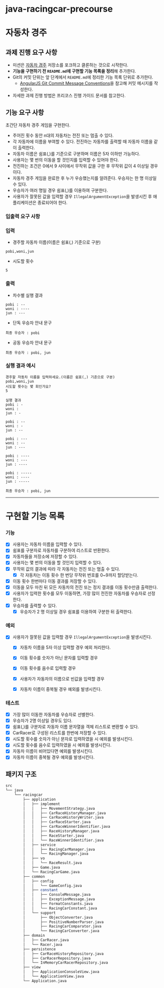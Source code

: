 # java-racingcar-precourse
# **자동차 경주**

## **과제 진행 요구 사항**

- 미션은 [자동차 경주](https://github.com/woowacourse-precourse/java-racingcar-7) 저장소를 포크하고 클론하는 것으로 시작한다.
- **기능을 구현하기 전 `README.md`에 구현할 기능 목록을 정리**해 추가한다.
- Git의 커밋 단위는 앞 단계에서 `README.md`에 정리한 기능 목록 단위로 추가한다.
    - [AngularJS Git Commit Message Conventions](https://gist.github.com/stephenparish/9941e89d80e2bc58a153)을 참고해 커밋 메시지를 작성한다.
- 자세한 과제 진행 방법은 프리코스 진행 가이드 문서를 참고한다.

## **기능 요구 사항**

초간단 자동차 경주 게임을 구현한다.

- 주어진 횟수 동안 n대의 자동차는 전진 또는 멈출 수 있다.
- 각 자동차에 이름을 부여할 수 있다. 전진하는 자동차를 출력할 때 자동차 이름을 같이 출력한다.
- 자동차 이름은 쉼표(,)를 기준으로 구분하며 이름은 5자 이하만 가능하다.
- 사용자는 몇 번의 이동을 할 것인지를 입력할 수 있어야 한다.
- 전진하는 조건은 0에서 9 사이에서 무작위 값을 구한 후 무작위 값이 4 이상일 경우이다.
- 자동차 경주 게임을 완료한 후 누가 우승했는지를 알려준다. 우승자는 한 명 이상일 수 있다.
- 우승자가 여러 명일 경우 쉼표(,)를 이용하여 구분한다.
- 사용자가 잘못된 값을 입력할 경우 `IllegalArgumentException`을 발생시킨 후 애플리케이션은 종료되어야 한다.

### **입출력 요구 사항**

### **입력**

- 경주할 자동차 이름(이름은 쉼표(,) 기준으로 구분)

```
pobi,woni,jun

```

- 시도할 횟수

```
5

```

### **출력**

- 차수별 실행 결과

```
pobi : --
woni : ----
jun : ---

```

- 단독 우승자 안내 문구

```
최종 우승자 : pobi

```

- 공동 우승자 안내 문구

```
최종 우승자 : pobi, jun

```

### **실행 결과 예시**

```
경주할 자동차 이름을 입력하세요.(이름은 쉼표(,) 기준으로 구분)
pobi,woni,jun
시도할 횟수는 몇 회인가요?
5

실행 결과
pobi : -
woni :
jun : -

pobi : --
woni : -
jun : --

pobi : ---
woni : --
jun : ---

pobi : ----
woni : ---
jun : ----

pobi : -----
woni : ----
jun : -----

최종 우승자 : pobi, jun

```

---

# 구현할 기능 목록

### 기능

- [x]  사용자는 자동차 이름을 입력할 수 있다.
- [x]  쉼표를 구분자로 자동차를 구분하여 리스트로 반환한다.
- [x]  자동차들을 저장소에 저장할 수 있다.
- [x]  사용자는 몇 번의 이동을 할 것인지 입력할 수 있다.
- [x]  무작위 값의 결과에 따라 각 자동차는 전진 또는 멈출 수 있다.
   - [x]  각 자동차는 이동 횟수 한 번당 무작위 번호를 0~9까지 할당받는다.
- [x]  이동 횟수 한번마다 이동 결과를 저장할 수 있다.
- [x]  이동을 모두 마친 뒤 모든 자동차의 전진 또는 정지 결과를 이동 횟수만큼 출력한다.
- [x]  사용자가 입력한 횟수를 모두 이동하면, 가장 많이 전진한 자동차를 우승자로 선정한다.
- [x]  우승자를 출력할 수 있다.
   - [x]  우승자가 2 명 이상일 경우 쉼표를 이용하여 구분한 뒤 출력한다.

### 예외

- [X]  사용자가 잘못된 값을 입력할 경우 `IllegalArgumentException`을 발생시킨다.
    - [x]  자동차 이름을 5자 이상 입력할 경우 예외 처리한다.
    - [x]  이동 횟수를 숫자가 아닌 문자를 입력할 경우
    - [x]  이동 횟수를 음수로 입력할 경우
    - [x]  사용자가 자동차의 이름으로 빈값을 입력할 경우
    - [x]  자동차 이름이 중복될 경우 예외를 발생시킨다.


### 테스트
- [x]  가장 많이 이동한 자동차를 우승자로 선별한다.
- [x]  우승자가 2명 이상일 경우도 있다.
- [x]  쉼표(,)를 구분자로 자동차 이름 문자열을 객체 리스트로 변환할 수 있다.
- [x]  CarRacer로 구성된 리스트를 한번에 저장할 수 있다.
- [x]  시도할 횟수를 숫자가 아닌 문자로 입력하였을 시 예외를 발생시킨다.
- [x]  시도할 횟수를 음수로 입력하였을 시 예외를 발생시킨다.
- [x]  자동차 이름이 비어있다면 예외를 발생시킨다.
- [x]  자동차 이름이 중복될 경우 예외를 발생시킨다.

## 패키지 구조

```mathematica
src
└── java
    └── racingcar
        ├── application
        │   ├── implement
        │   │   ├── MovementStrategy.java
        │   │   ├── CarRaceHistoryManager.java
        │   │   ├── CarRaceHistoryWriter.java
        │   │   ├── CarRaceStarter.java
        │   │   ├── CarRaceWinnerIdentifier.java
        │   │   ├── RaceHistoryManager.java
        │   │   ├── RaceStarter.java
        │   │   └── RaceWinnerIdentifier.java
        │   ├── service
        │   │   ├── RacingCarManager.java
        │   │   └── RacingManager.java
        │   ├── vo
        │   │   └── RaceResult.java
        │   ├── Game.java
        │   └── RacingCarGame.java
        ├── common
        │   ├── config
        │   │   └── GameConfig.java
        │   ├── constant
        │   │   ├── ConsoleMessage.java
        │   │   ├── ExceptionMessage.java
        │   │   ├── FormatConstants.java
        │   │   └── RacingCarConstant.java
        │   └── support
        │       ├── ObjectConverter.java
        │       ├── PositiveNumberParser.java
        │       ├── RacingCarComparator.java
        │       └── RacingCarConverter.java
        ├── domain
        │   ├── CarRacer.java
        │   └── Racer.java
        ├── persistence
        │   ├── CarRaceHistoryRepository.java
        │   ├── CarRacerRepository.java
        │   └── InMemoryCarRacerRepository.java
        ├── view
        │   ├── ApplicationConsoleView.java
        │   └── ApplicationView.java
        └── Application.java

```
